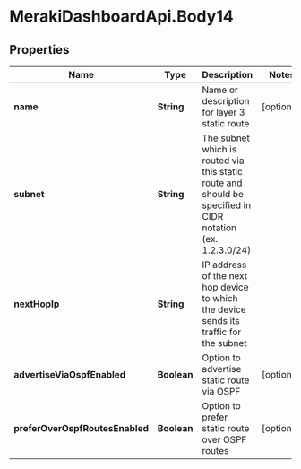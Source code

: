 # MerakiDashboardApi.Body14

## Properties
Name | Type | Description | Notes
------------ | ------------- | ------------- | -------------
**name** | **String** | Name or description for layer 3 static route | [optional] 
**subnet** | **String** | The subnet which is routed via this static route and should be specified in CIDR notation (ex. 1.2.3.0/24) | 
**nextHopIp** | **String** | IP address of the next hop device to which the device sends its traffic for the subnet | 
**advertiseViaOspfEnabled** | **Boolean** | Option to advertise static route via OSPF | [optional] 
**preferOverOspfRoutesEnabled** | **Boolean** | Option to prefer static route over OSPF routes | [optional] 
